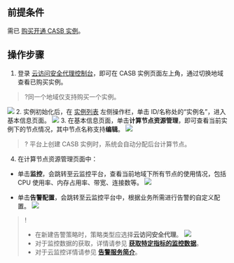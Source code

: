 ## 前提条件
需已 [购买开通 CASB 实例](https://cloud.tencent.com/document/product/1303/53298)。

## 操作步骤
1. 登录 [云访问安全代理控制台](https://console.cloud.tencent.com/casb)，即可在 CASB 实例页面左上角，通过切换地域查看已购买实例。
> ?同一个地域仅支持购买一个实例。
> 
![](https://main.qcloudimg.com/raw/70581925a1e8283af17ade35fe004837.png)
2. 实例初始化后，在 [实例列表](https://console.cloud.tencent.com/casb) 左侧操作栏，单击 ID/名称处的“实例名”，进入基本信息页面。
![](https://qcloudimg.tencent-cloud.cn/raw/c533b4cb3411501b60617a2f75bc1a00.png)
3. 在基本信息页面，单击**计算节点资源管理**，即可查看当前实例下的节点情况，其中节点名称支持**编辑**。
![](https://qcloudimg.tencent-cloud.cn/raw/8d0b21009417d4c185ad79f86a126a1f.png)
>? 平台上创建 CASB 实例时，系统会自动分配后台计算节点。
4. 在计算节点资源管理页面中：
 - 单击**监控**，会跳转至云监控平台，查看当前地域下所有节点的使用情况，包括 CPU 使用率、内存占用率、带宽、连接数等。
![](https://qcloudimg.tencent-cloud.cn/raw/8ba5173b052afb69aa7e7b6771472fda.png)

 - 单击**告警配置**，会跳转至云监控平台中，根据业务所需进行告警的自定义配置。
![](https://qcloudimg.tencent-cloud.cn/raw/533e3d63ca1da7f208873e9841f3146e.png)
>! 
>- 在新建告警策略时，策略类型应选择**云访问安全代理**。
![](https://qcloudimg.tencent-cloud.cn/raw/d35f4851093376bd6f6e8142c95a65a2.png)
> - 对于监控数据的获取，详情请参见 [**获取特定指标的监控数据**](https://cloud.tencent.com/document/product/248/6141)。
> - 对于云监控详情请参见 [**告警服务简介**](https://cloud.tencent.com/document/product/248/6126)。
